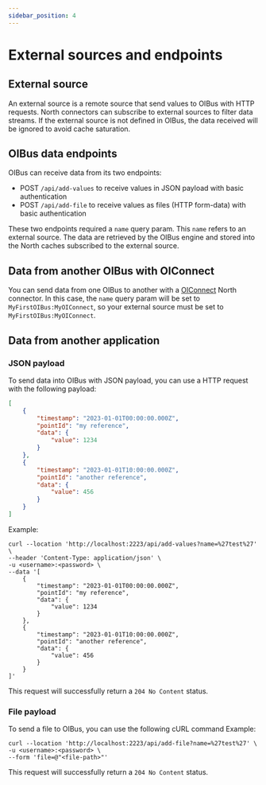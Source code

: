 ```yaml
---
sidebar_position: 4
---
```


# External sources and endpoints
## External source
An external source is a remote source that send values to OIBus with HTTP requests. North connectors can subscribe to 
external sources to filter data streams. If the external source is not defined in OIBus, the data received will be ignored
to avoid cache saturation.

## OIBus data endpoints
OIBus can receive data from its two endpoints:
- POST `/api/add-values` to receive values in JSON payload with basic authentication
- POST `/api/add-file` to receive values as files (HTTP form-data) with basic authentication

These two endpoints required a `name` query param. This `name` refers to an external source.
The data are retrieved by the OIBus engine and stored into the North caches subscribed to the external source.


## Data from another OIBus with OIConnect
You can send data from one OIBus to another with a [OIConnect](../../guide/north-connectors/oiconnect.md) North connector.
In this case, the `name` query param will be set to `MyFirstOIBus:MyOIConnect`, so your external source must be set to
`MyFirstOIBus:MyOIConnect`.

## Data from another application
### JSON payload
To send data into OIBus with JSON payload, you can use a HTTP request with the following payload:
```json
[
    {
        "timestamp": "2023-01-01T00:00:00.000Z",
        "pointId": "my reference",
        "data": {
            "value": 1234
        }
    },
    {
        "timestamp": "2023-01-01T10:00:00.000Z",
        "pointId": "another reference",
        "data": {
            "value": 456
        }
    }
]
```

Example:
```
curl --location 'http://localhost:2223/api/add-values?name=%27test%27' \
--header 'Content-Type: application/json' \
-u <username>:<password> \
--data '[
    {
        "timestamp": "2023-01-01T00:00:00.000Z",
        "pointId": "my reference",
        "data": {
            "value": 1234
        }
    },
    {
        "timestamp": "2023-01-01T10:00:00.000Z",
        "pointId": "another reference",
        "data": {
            "value": 456
        }
    }
]'
```

This request will successfully return a `204 No Content` status.

### File payload
To send a file to OIBus, you can use the following cURL command
Example:
```
curl --location 'http://localhost:2223/api/add-file?name=%27test%27' \
-u <username>:<password> \
--form 'file=@"<file-path>"'
```

This request will successfully return a `204 No Content` status.